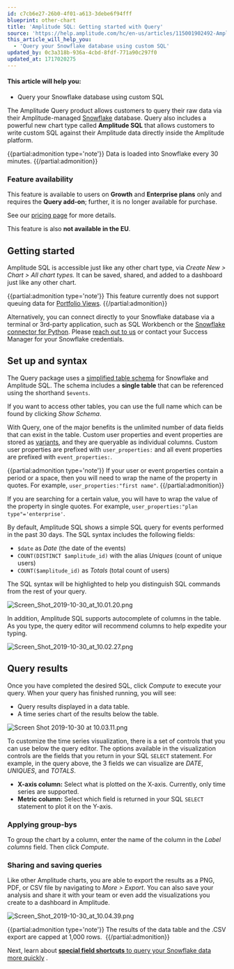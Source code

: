 ```yaml
---
id: c7cb6e27-26b0-4f01-a613-3debe6f94fff
blueprint: other-chart
title: 'Amplitude SQL: Getting started with Query'
source: 'https://help.amplitude.com/hc/en-us/articles/115001902492-Amplitude-SQL-Getting-started-with-Query'
this_article_will_help_you:
  - 'Query your Snowflake database using custom SQL'
updated_by: 0c3a318b-936a-4cbd-8fdf-771a90c297f0
updated_at: 1717020275
---
```

#### This article will help you:

* Query your Snowflake database using custom SQL

The Amplitude Query product allows customers to query their raw data via their Amplitude-managed [Snowflake](https://www.snowflake.net/) database. Query also includes a powerful new chart type called **Amplitude SQL** that allows customers to write custom SQL against their Amplitude data directly inside the Amplitude platform.

{{partial:admonition type='note'}}
 Data is loaded into Snowflake every 30 minutes.
{{/partial:admonition}}

### Feature availability

This feature is available to users on **Growth** and **Enterprise plans** only and requires the **Query add-on**; further, it is no longer available for purchase.

See our [pricing page](https://amplitude.com/pricing) for more details.

This feature is also **not available in the EU**.

## Getting started

Amplitude SQL is accessible just like any other chart type, via *Create New > Chart > All chart types.* It can be saved, shared, and added to a dashboard just like any other chart.

{{partial:admonition type='note'}}
 This feature currently does not support queuing data for [Portfolio Views](/admin/account-management/portfolio).
{{/partial:admonition}}

Alternatively, you can connect directly to your Snowflake database via a terminal or 3rd-party application, such as SQL Workbench or the [Snowflake connector for Python](https://docs.snowflake.net/manuals/user-guide/python-connector.html). Please [reach out to us](/hc/en-us/requests/new) or contact your Success Manager for your Snowflake credentials. 

## Set up and syntax

The Query package uses a [simplified table schema](/analytics/charts/other-charts/other-charts-amplitude-sql-schema) for Snowflake and Amplitude SQL. The schema includes a **single table** that can be referenced using the shorthand `$events`. 

If you want to access other tables, you can use the full name which can be found by clicking *Show Schema*.

With Query, one of the major benefits is the unlimited number of data fields that can exist in the table. Custom user properties and event properties are stored as [variants](https://docs.snowflake.net/manuals/sql-reference/data-types-semistructured.html#variant), and they are queryable as individual columns. Custom user properties are prefixed with `user_properties:` and all event properties are prefixed with `event_properties:`.

{{partial:admonition type='note'}}
 If your user or event properties contain a period or a space, then you will need to wrap the name of the property in quotes. For example, `user_properties:"first name"`.
{{/partial:admonition}}

If you are searching for a certain value, you will have to wrap the value of the property in single quotes. For example, `user_properties:"plan type"='enterprise'`.

By default, Amplitude SQL shows a simple SQL query for events performed in the past 30 days. The SQL syntax includes the following fields:

* `$date` as *Date* (the date of the events)
* `COUNT(DISTINCT $amplitude_id)` with the alias *Uniques* (count of unique users)
* `COUNT($amplitude_id)` as *Totals* (total count of users)

The SQL syntax will be highlighted to help you distinguish SQL commands from the rest of your query. 

![Screen_Shot_2019-10-30_at_10.01.20.png](/output/img/other-charts/screen-shot-2019-10-30-at-10-01-20-png.png)

In addition, Amplitude SQL supports autocomplete of columns in the table. As you type, the query editor will recommend columns to help expedite your typing.

![Screen_Shot_2019-10-30_at_10.02.27.png](/output/img/other-charts/screen-shot-2019-10-30-at-10-02-27-png.png)

## Query results

Once you have completed the desired SQL, click *Compute* to execute your query. When your query has finished running, you will see:

* Query results displayed in a data table.
* A time series chart of the results below the table.

![Screen Shot 2019-10-30 at 10.03.11.png](/output/img/other-charts/screen-shot-2019-10-30-at-10-03-11-png.png)

To customize the time series visualization, there is a set of controls that you can use below the query editor. The options available in the visualization controls are the fields that you return in your SQL `SELECT` statement. For example, in the query above, the 3 fields we can visualize are *DATE*, *UNIQUES*, and *TOTALS*.

* **X-axis column:** Select what is plotted on the X-axis. Currently, only time series are supported.
* **Metric column:** Select which field is returned in your SQL `SELECT` statement to plot it on the Y-axis.

### Applying group-bys

To group the chart by a column, enter the name of the column in the *Label columns* field. Then click *Compute*.

### Sharing and saving queries

Like other Amplitude charts, you are able to export the results as a PNG, PDF, or CSV file by navigating to *More > Export*. You can also save your analysis and share it with your team or even add the visualizations you create to a dashboard in Amplitude.

![Screen_Shot_2019-10-30_at_10.04.39.png](/output/img/other-charts/screen-shot-2019-10-30-at-10-04-39-png.png)

{{partial:admonition type='note'}}
 The results of the data table and the .CSV export are capped at 1,000 rows. 
{{/partial:admonition}}

Next, learn about [**special field shortcuts** to query your Snowflake data more quickly](/analytics/charts/other-charts/other-charts-amplitude-sql-schema) .